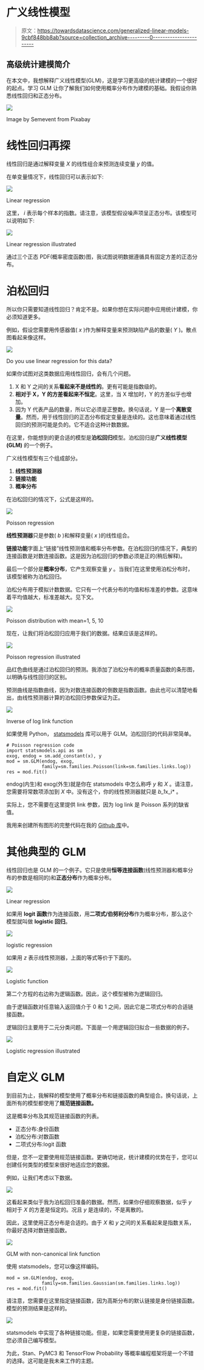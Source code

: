 # 广义线性模型

> 原文：<https://towardsdatascience.com/generalized-linear-models-9cbf848bb8ab?source=collection_archive---------0----------------------->

## 高级统计建模简介

在本文中，我想解释广义线性模型(GLM)，这是学习更高级的统计建模的一个很好的起点。学习 GLM 让你了解我们如何使用概率分布作为建模的基础。我假设你熟悉线性回归和正态分布。

![](img/dc30abe586dd2e5641a2827672e0e0f4.png)

Image by Semevent from Pixabay

# 线性回归再探

线性回归是通过解释变量 *X* 的线性组合来预测连续变量 *y* 的值。

在单变量情况下，线性回归可以表示如下:

![](img/4c887ac6485436d26f3544102465ed5c.png)

Linear regression

这里， *i* 表示每个样本的指数。请注意，该模型假设噪声项呈正态分布。该模型可以说明如下:

![](img/a5c2dc5cb8a006903fab22ad4b29e18e.png)

Linear regression illustrated

通过三个正态 PDF(概率密度函数)图，我试图说明数据遵循具有固定方差的正态分布。

# 泊松回归

所以你只需要知道线性回归？肯定不是。如果你想在实际问题中应用统计建模，你必须知道更多。

例如，假设您需要用传感器值( *x* )作为解释变量来预测缺陷产品的数量( *Y* )。散点图看起来像这样。

![](img/2dcc7d411275c033a21d0cf3108b56c9.png)

Do you use linear regression for this data?

如果你试图对这类数据应用线性回归，会有几个问题。

1.  X 和 Y 之间的关系**看起来不是线性的**。更有可能是指数级的。
2.  **相对于 X，Y 的方差看起来不恒定**。这里，当 X 增加时，Y 的方差似乎也增加。
3.  因为 Y 代表产品的数量，所以它必须是正整数。换句话说，Y 是一个**离散变量**。然而，用于线性回归的正态分布假定变量是连续的。这也意味着通过线性回归的预测可能是负的。它不适合这种计数数据。

在这里，你能想到的更合适的模型是**泊松回归**模型。泊松回归是**广义线性模型(GLM)** 的一个例子。

广义线性模型有三个组成部分。

1.  **线性预测器**
2.  **链接功能**
3.  **概率分布**

在泊松回归的情况下，公式是这样的。

![](img/157107da2434791ea9fe6edeb4b2db24.png)

Poisson regression

**线性预测器**只是参数( *b* )和解释变量( *x* )的线性组合。

**链接功能**字面上“链接”线性预测值和概率分布参数。在泊松回归的情况下，典型的连接函数是对数连接函数。这是因为泊松回归的参数必须是正的(稍后解释)。

最后一个部分是**概率分布**，它产生观察变量 *y* 。当我们在这里使用泊松分布时，该模型被称为泊松回归。

泊松分布用于模拟计数数据。它只有一个代表分布的均值和标准差的参数。这意味着平均值越大，标准差越大。见下文。

![](img/16c911f3250af46859109b7649650460.png)

Poisson distribution with mean=1, 5, 10

现在，让我们将泊松回归应用于我们的数据。结果应该是这样的。

![](img/27500338bd8284071ad11c03c5d5e796.png)

Poisson regression illustrated

品红色曲线是通过泊松回归的预测。我添加了泊松分布的概率质量函数的条形图，以明确与线性回归的区别。

预测曲线是指数曲线，因为对数连接函数的倒数是指数函数。由此也可以清楚地看出，由线性预测器计算的泊松回归参数保证为正。

![](img/252532b188f096853fa590e91e96191f.png)

Inverse of log link function

如果使用 Python， [statsmodels](https://www.statsmodels.org/stable/glm.html) 库可以用于 GLM。泊松回归的代码非常简单。

```
# Poisson regression code
import statsmodels.api as sm
exog, endog = sm.add_constant(x), y
mod = sm.GLM(endog, exog,
             family=sm.families.Poisson(link=sm.families.links.log))
res = mod.fit()
```

endog(内生)和 exog(外生)就是你在 statsmodels 中怎么称呼 *y* 和 *X* 。请注意，您需要将常数项添加到 *X* 中。没有这个，你的线性预测器就只是 *b_1*x_i* 。

实际上，您不需要在这里提供 link 参数，因为 log link 是 Poisson 系列的缺省值。

我用来创建所有图形的完整代码在我的 [Github 库](https://github.com/kidaufo/StatisticalModeling/blob/master/GLM.ipynb)中。

# 其他典型的 GLM

线性回归也是 GLM 的一个例子。它只是使用**恒等连接函数**(线性预测器和概率分布的参数是相同的)和**正态分布**作为概率分布。

![](img/4c887ac6485436d26f3544102465ed5c.png)

Linear regression

如果用 **logit 函数**作为连接函数，用**二项式/伯努利分布**作为概率分布，那么这个模型就叫做 **logistic 回归**。

![](img/02f68ae30549d8b288abb0a0f5b915cf.png)

logistic regression

如果用 *z* 表示线性预测器，上面的等式等价于下面的。

![](img/ecd12d020dddeeac384a348ed32e3a8e.png)

Logistic function

第二个方程的右边称为逻辑函数。因此，这个模型被称为逻辑回归。

由于逻辑函数对任意输入返回值介于 0 和 1 之间，因此它是二项式分布的合适链接函数。

逻辑回归主要用于二元分类问题。下面是一个用逻辑回归拟合一些数据的例子。

![](img/1de4c3f8d9c05317de29bc3e6ba0e04b.png)

Logistic regression illustrated

# 自定义 GLM

到目前为止，我解释的模型使用了概率分布和链接函数的典型组合。换句话说，上面所有的模型都使用了**规范链接函数。**

这是概率分布及其规范链接函数的列表。

*   正态分布:身份函数
*   泊松分布:对数函数
*   二项式分布:logit 函数

但是，您不一定要使用规范链接函数。更确切地说，统计建模的优势在于，您可以创建任何类型的模型来很好地适应您的数据。

例如，让我们考虑以下数据。

![](img/981df4eaaa346aa568cd9ab19d2f7c84.png)

这看起来类似于我为泊松回归准备的数据。然而，如果你仔细观察数据，似乎 *y* 相对于 *X* 的方差是恒定的。况且 *y* 是连续的，不是离散的。

因此，这里使用正态分布是合适的。由于 *X* 和 *y* 之间的关系看起来是指数关系，你最好选择对数链接函数。

![](img/b72d6c36ddadce397bad9b3053b94950.png)

GLM with non-canonical link function

使用 statsmodels，您可以像这样编码。

```
mod = sm.GLM(endog, exog,
             family=sm.families.Gaussian(sm.families.links.log))
res = mod.fit()
```

请注意，您需要在这里指定链接函数，因为高斯分布的默认链接是身份链接函数。模型的预测结果是这样的。

![](img/bd3ef12722db8cd284470e6928e5258e.png)

statsmodels 中实现了各种链接功能。但是，如果您需要使用更复杂的链接函数，您必须自己编写模型。

为此，Stan、PyMC3 和 TensorFlow Probability 等概率编程框架将是一个不错的选择。这可能是我未来工作的主题。